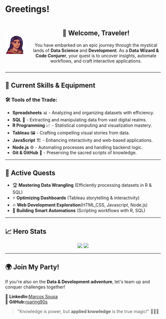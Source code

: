 # Greetings!

<div align="center" style="display: flex; align-items: center;">
  <img src="https://github.com/roaring90s/roaring90s/blob/main/portrait.png" width="20%" style="margin-right: 20px;" />
  <div>
    <h2>🏰 Welcome, Traveler!</h2>
    <p>You have embarked on an epic journey through the mystical lands of <strong>Data Science</strong> and <strong>Development</strong>. As a <strong>Data Wizard & Code Conjurer</strong>, your quest is to uncover insights, automate workflows, and craft interactive applications.</p>
  </div>
</div>

---

## 🎯 **Current Skills & Equipment**  

### 🛠️ Tools of the Trade:
- **Spreadsheets** 📊 - Analyzing and organizing datasets with efficiency.
- **SQL** 🏹 - Extracting and manipulating data from vast digital realms.
- **R Programming** 📈 - Statistical computing and visualization mastery.
- **Tableau** 🖼️ - Crafting compelling visual stories from data.
- **JavaScript** 🏗️ - Enhancing interactivity and web-based applications.
- **Node.js** ⚙️ - Automating processes and handling backend logic.
- **Git & GitHub** 📜 - Preserving the sacred scripts of knowledge.

---

## 📜 **Active Quests**
- 🏆 **Mastering Data Wrangling** (Efficiently processing datasets in R & SQL)
- ⚡ **Optimizing Dashboards** (Tableau storytelling & interactivity)
- 🔥 **Web Development Exploration**(HTML,CSS, Javascript, Node.js)
- 🧩 **Building Smart Automations** (Scripting workflows with R, SQL)

---

## 📈 **Hero Stats**
<p align="center">
  <img src="https://github-readme-stats.vercel.app/api?username=roaring90s&show_icons=true&theme=radical" height="150" />
  <img src="https://github-readme-stats.vercel.app/api/top-langs/?username=roaring90s&layout=compact&theme=radical" height="150" />
</p>

---

## 🌍 **Join My Party!**
If you're also on the **Data & Development adventure**, let's team up and conquer challenges together!

🔹 **LinkedIn:**[Marcos Sousa](https://www.linkedin.com/in/marcos-sousa-616375249/)  
🔹 **GitHub:**[roaring90s](https://github.com/roaring90s) 

> "Knowledge is power, but **applied knowledge** is the true magic!" 🧙‍♂️✨

